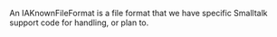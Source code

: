 An IAKnownFileFormat is a file format that we have specific Smalltalk support code for handling, or plan to.


